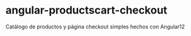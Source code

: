 # angular-productscart-checkout
Catálogo de productos y página checkout simples hechos con Angular12
